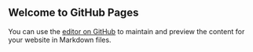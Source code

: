 ## Welcome to GitHub Pages

You can use the [editor on GitHub](https://github.com/etiennecollin/root-tip-mitosis-ml/edit/main/docs/index.md) to maintain and preview the content for your website in Markdown files.
